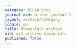 ```yaml
---
category: blueprints
journal-uid: wilder-journal-1
layout: archive/category
locale: en
title: Blueprints archive
uid: wj1-archive-blueprints
published: false
---
```

